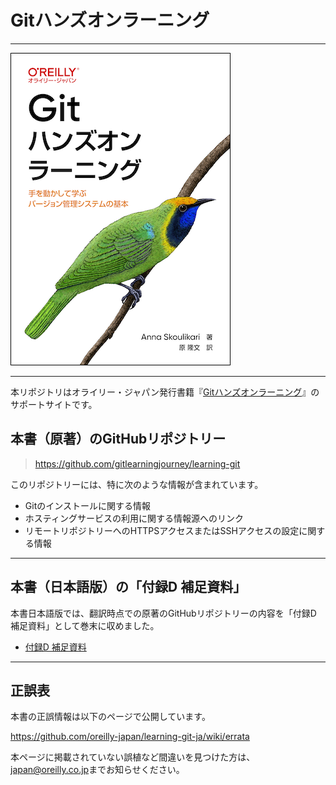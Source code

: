 # Gitハンズオンラーニング

---

![表紙](learning-git-ja.png)

---

本リポジトリはオライリー・ジャパン発行書籍『[Gitハンズオンラーニング](https://www.amazon.co.jp/dp/4814401043/)』のサポートサイトです。

## 本書（原著）のGitHubリポジトリー

> <https://github.com/gitlearningjourney/learning-git>

このリポジトリーには、特に次のような情報が含まれています。

 * Gitのインストールに関する情報
 * ホスティングサービスの利用に関する情報源へのリンク
 * リモートリポジトリーへのHTTPSアクセスまたはSSHアクセスの設定に関する情報

----

## 本書（日本語版）の「付録D 補足資料」

本書日本語版では、翻訳時点での原著のGitHubリポジトリーの内容を「付録D 補足資料」として巻末に収めました。

- [付録D 補足資料](./appendix-d/README.md)

----

## 正誤表

本書の正誤情報は以下のページで公開しています。

https://github.com/oreilly-japan/learning-git-ja/wiki/errata

本ページに掲載されていない誤植など間違いを見つけた方は、[japan@oreilly.co.jp](<mailto:japan@oreilly.co.jp>)までお知らせください。
